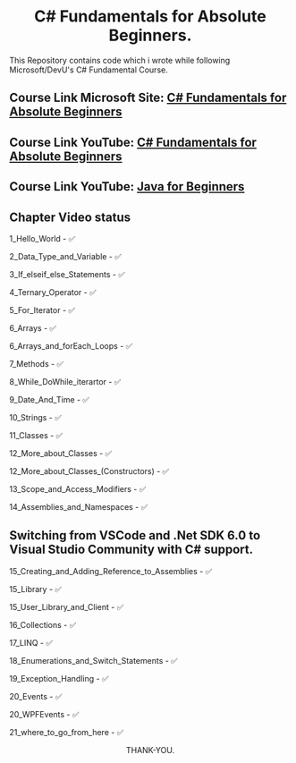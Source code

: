 # <div align="center"> C# Fundamentals for Absolute Beginners. </div>

This Repository contains code which i wrote while following Microsoft/DevU's C# Fundamental Course.

## Course Link Microsoft Site: [C# Fundamentals for Absolute Beginners](https://docs.microsoft.com/en-us/shows/csharp-fundamentals-for-absolute-beginners/ "C# Fundamentals for Absolute Beginners")

## Course Link YouTube: [C# Fundamentals for Absolute Beginners](https://www.youtube.com/watch?v=0QUgvfuKvWU "C# Fundamentals for Absolute Beginners")

## Course Link YouTube: [Java for Beginners]([https://www.youtube.com/watch?v=0QUgvfuKvWU "C# Fundamentals for Absolute Beginners](https://learn.microsoft.com/en-us/shows/java-for-beginners/)")

## Chapter Video status

1_Hello_World - ✅

2_Data_Type_and_Variable - ✅

3_If_elseif_else_Statements - ✅

4_Ternary_Operator - ✅

5_For_Iterator - ✅

6_Arrays - ✅

6_Arrays_and_forEach_Loops - ✅

7_Methods - ✅

8_While_DoWhile_iterartor - ✅

9_Date_And_Time - ✅

10_Strings - ✅

11_Classes - ✅

12_More_about_Classes - ✅

12_More_about_Classes_(Constructors) - ✅

13_Scope_and_Access_Modifiers - ✅

14_Assemblies_and_Namespaces - ✅

## Switching from VSCode and .Net SDK 6.0 to Visual Studio Community with C# support.

15_Creating_and_Adding_Reference_to_Assemblies - ✅

15_Library - ✅

15_User_Library_and_Client - ✅

16_Collections - ✅

17_LINQ - ✅

18_Enumerations_and_Switch_Statements - ✅

19_Exception_Handling - ✅ 

20_Events - ✅

20_WPFEvents - ✅

21_where_to_go_from_here - ✅

<div align="center"> THANK-YOU.  </div>


